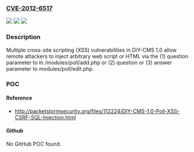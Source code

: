 ### [CVE-2012-6517](https://cve.mitre.org/cgi-bin/cvename.cgi?name=CVE-2012-6517)
![](https://img.shields.io/static/v1?label=Product&message=n%2Fa&color=blue)
![](https://img.shields.io/static/v1?label=Version&message=n%2Fa&color=blue)
![](https://img.shields.io/static/v1?label=Vulnerability&message=n%2Fa&color=brighgreen)

### Description

Multiple cross-site scripting (XSS) vulnerabilities in DiY-CMS 1.0 allow remote attackers to inject arbitrary web script or HTML via the (1) question parameter to in /modules/poll/add.php or (2) question or (3) answer parameter to modules/poll/edit.php.

### POC

#### Reference
- http://packetstormsecurity.org/files/112224/DIY-CMS-1.0-Poll-XSS-CSRF-SQL-Injection.html

#### Github
No GitHub POC found.

